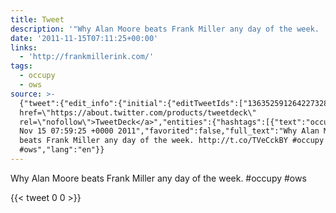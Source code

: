 ```yaml
---
title: Tweet
description: '"Why Alan Moore beats Frank Miller any day of the week.  #occupy #ows"'
date: '2011-11-15T07:11:25+00:00'
links:
  - 'http://frankmillerink.com/'
tags:
  - occupy
  - ows
source: >-
  {"tweet":{"edit_info":{"initial":{"editTweetIds":["136352591264227328"],"editableUntil":"2011-11-15T08:59:25.723Z","editsRemaining":"5","isEditEligible":true}},"retweeted":false,"source":"<a
  href=\"https://about.twitter.com/products/tweetdeck\"
  rel=\"nofollow\">TweetDeck</a>","entities":{"hashtags":[{"text":"occupy","indices":["76","83"]},{"text":"ows","indices":["84","88"]}],"symbols":[],"user_mentions":[],"urls":[{"url":"http://t.co/TVeCckBY","expanded_url":"http://frankmillerink.com/","display_url":"frankmillerink.com","indices":["55","75"]}]},"display_text_range":["0","88"],"favorite_count":"0","id_str":"136352591264227328","truncated":false,"retweet_count":"0","id":"136352591264227328","possibly_sensitive":false,"created_at":"Tue
  Nov 15 07:59:25 +0000 2011","favorited":false,"full_text":"Why Alan Moore
  beats Frank Miller any day of the week. http://t.co/TVeCckBY #occupy
  #ows","lang":"en"}}
---
```

Why Alan Moore beats Frank Miller any day of the week.  #occupy #ows
    
{{< tweet 0 0 >}}
    
